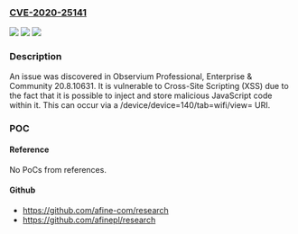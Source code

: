 ### [CVE-2020-25141](https://cve.mitre.org/cgi-bin/cvename.cgi?name=CVE-2020-25141)
![](https://img.shields.io/static/v1?label=Product&message=n%2Fa&color=blue)
![](https://img.shields.io/static/v1?label=Version&message=n%2Fa&color=blue)
![](https://img.shields.io/static/v1?label=Vulnerability&message=n%2Fa&color=brighgreen)

### Description

An issue was discovered in Observium Professional, Enterprise & Community 20.8.10631. It is vulnerable to Cross-Site Scripting (XSS) due to the fact that it is possible to inject and store malicious JavaScript code within it. This can occur via a /device/device=140/tab=wifi/view= URI.

### POC

#### Reference
No PoCs from references.

#### Github
- https://github.com/afine-com/research
- https://github.com/afinepl/research

